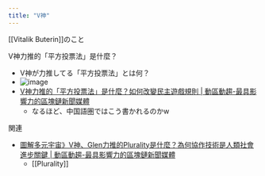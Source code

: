 ```yaml
---
title: "V神"
---
```


[[Vitalik Buterin]]のこと

V神力推的「平方投票法」是什麼？
- V神が力推してる「平方投票法」とは何？
- ![image](https://gyazo.com/a57cd1f60525af300309a09310ff5af9/thumb/1000)
- [V神力推的「平方投票法」是什麼？如何改變民主遊戲規則 | 動區動趨-最具影響力的區塊鏈新聞媒體](https://www.blocktempo.com/what-is-square-voting/)
    - なるほど、中国語圏ではこう書かれるのかw

関連
- [圖解多元宇宙》V神、Glen力推的Plurality是什麼？為何協作技術是人類社會進步關鍵 | 動區動趨-最具影響力的區塊鏈新聞媒體](https://www.blocktempo.com/how-to-understand-plurality-through-a-pictrue-drawn-by-audrey-tang/)
    - [[Plurality]]
